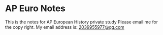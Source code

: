 # AP Euro Notes
This is the notes for AP European History private study
Please email me for the copy right. My email address is: 2039955977@qq.com
